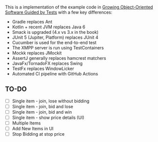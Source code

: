 This is a implementation of the example code in [Growing Object-Oriented Software Guided by Tests](http://www.growing-object-oriented-software.com/) with a few key differences:

- Gradle replaces Ant
- Kotlin + recent JVM replaces Java 6
- Smack is upgraded (4.x vs 3.x in the book)
- JUnit 5 (Jupiter, Platform) replaces JUnit 4
- Cucumber is used for the end-to-end test
- The XMPP server is run using TestContainers
- Mockk replaces JMockit
- AssertJ generally replaces hamcrest matchers
- JavaFx/TornadoFX replaces Swing
- TestFx replaces WindowLicker
- Automated CI pipeline with GitHub Actions


TO-DO
-----
- [ ] Single item - join, lose without bidding
- [ ] Single item - join, bid and lose
- [ ] Single item - join, bid and win
- [ ] Single item - show price details (UI)
- [ ] Multiple Items
- [ ] Add New Items in UI
- [ ] Stop Bidding at stop price
